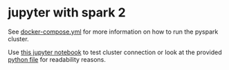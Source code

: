 [//]: # (Copyright \(c\) 2016-2017 Enproduktion GmbH & Laber's Lab e.U. \(FN 394440i, Austria\))

[//]: # (Permission is hereby granted, free of charge, to any person obtaining a copy)
[//]: # (of this software and associated documentation files \(the "Software"\), to deal)
[//]: # (in the Software without restriction, including without limitation the rights)
[//]: # (to use, copy, modify, merge, publish, distribute, sublicense, and/or sell)
[//]: # (copies of the Software, and to permit persons to whom the Software is)
[//]: # (furnished to do so, subject to the following conditions:)

[//]: # (The above copyright notice and this permission notice shall be included in all)
[//]: # (copies or substantial portions of the Software.)

[//]: # (THE SOFTWARE IS PROVIDED "AS IS", WITHOUT WARRANTY OF ANY KIND, EXPRESS OR)
[//]: # (IMPLIED, INCLUDING BUT NOT LIMITED TO THE WARRANTIES OF MERCHANTABILITY,)
[//]: # (FITNESS FOR A PARTICULAR PURPOSE AND NONINFRINGEMENT. IN NO EVENT SHALL THE)
[//]: # (AUTHORS OR COPYRIGHT HOLDERS BE LIABLE FOR ANY CLAIM, DAMAGES OR OTHER)
[//]: # (LIABILITY, WHETHER IN AN ACTION OF CONTRACT, TORT OR OTHERWISE, ARISING FROM,)
[//]: # (OUT OF OR IN CONNECTION WITH THE SOFTWARE OR THE USE OR OTHER DEALINGS IN THE)
[//]: # (SOFTWARE.)


jupyter with spark 2
====================

See [docker-compose.yml](docker-compose.yml) for more information on how to run the pyspark cluster.

Use [this jupyter notebook](Spark+Cluster+Test.ipynb) to test cluster connection or look at the provided [python file](Spark+Cluster+Test.py) for readability reasons.
